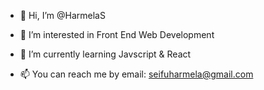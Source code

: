 - 👋 Hi, I’m @HarmelaS
 
- 👀 I’m interested in Front End Web Development

- 🌱 I’m currently learning Javscript & React 

- 📫 You can reach me by email: seifuharmela@gmail.com

<!---
HarmelaS/HarmelaS is a ✨ special ✨ repository because its `README.md` (this file) appears on your GitHub profile.
You can click the Preview link to take a look at your changes.
--->

